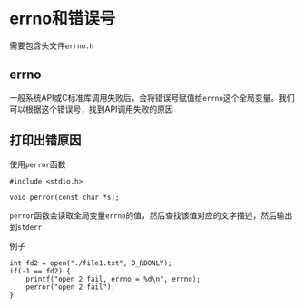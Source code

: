 # errno和错误号

需要包含头文件`errno.h`

## errno

一般系统API或C标准库调用失败后，会将错误号赋值给`errno`这个全局变量。我们可以根据这个错误号，找到API调用失败的原因

## 打印出错原因

使用`perror`函数

```
#include <stdio.h>

void perror(const char *s);
```

`perror`函数会读取全局变量`errno`的值，然后查找该值对应的文字描述，然后输出到`stderr`

例子

```
int fd2 = open("./file1.txt", O_RDONLY);
if(-1 == fd2) {
    printf("open 2 fail, errno = %d\n", errno);
    perror("open 2 fail");
}
```
